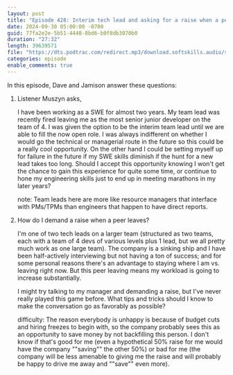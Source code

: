 ```yaml
---
layout: post
title: "Episode 428: Interim tech lead and asking for a raise when a peer leaves"
date: 2024-09-30 05:00:00 -0700
guid: 77fa2e2e-5b51-4448-8bd6-b0f8db3070b0
duration: "27:32"
length: 39639571
file: "https://dts.podtrac.com/redirect.mp3/download.softskills.audio/sse-428.mp3"
categories: episode
enable_comments: true
---
```


In this episode, Dave and Jamison answer these questions:

1. Listener Muszyn asks,
   
   I have been working as a SWE for almost two years. My team lead was recently fired leaving me as the most senior junior developer on the team of 4. I was given the option to be the interim team lead until we are able to fill the now open role. I was always indifferent on whether I would go the technical or managerial route in the future so this could be a really cool opportunity. On the other hand I could be setting myself up for failure in the future if my SWE skills diminish if the hunt for a new lead takes too long. Should I accept this opportunity knowing I won't get the chance to gain this experience for quite some time, or continue to hone my engineering skills just to end up in meeting marathons in my later years?
   
   note: Team leads here are more like resource managers that interface with PMs/TPMs than engineers that happen to have direct reports.

2. How do I demand a raise when a peer leaves?
   
   I'm one of two tech leads on a larger team (structured as two teams, each with a team of 4 devs of various levels plus 1 lead, but we all pretty much work as one large team).  The company is a sinking ship and I have been half-actively interviewing but not having a ton of success; and for some personal reasons there's an advantage to staying where I am vs. leaving right now.  But this peer leaving means my workload is going to increase substantially.
   
   I might try talking to my manager and demanding a raise, but I've never really played this game before.  What tips and tricks should I know to make the conversation go as favorably as possible?
   
   difficulty:  The reason everybody is unhappy is because of budget cuts and hiring freezes to begin with, so the company probably sees this as an opportunity to save money by not backfilling this person.  I don't know if that's good for me (even a hypothetical 50% raise for me would have the company ""saving"" the other 50%) or bad for me (the company will be less amenable to giving me the raise and will probably be happy to drive me away and ""save"" even more).

